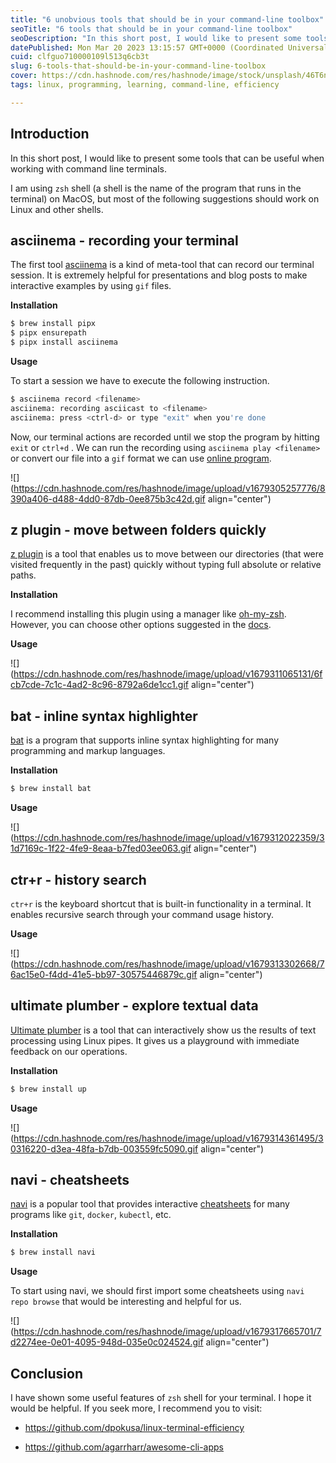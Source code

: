 ```yaml
---
title: "6 unobvious tools that should be in your command-line toolbox"
seoTitle: "6 tools that should be in your command-line toolbox"
seoDescription: "In this short post, I would like to present some tools that can be useful when working with command line terminals."
datePublished: Mon Mar 20 2023 13:15:57 GMT+0000 (Coordinated Universal Time)
cuid: clfguo710000109l513q6cb3t
slug: 6-tools-that-should-be-in-your-command-line-toolbox
cover: https://cdn.hashnode.com/res/hashnode/image/stock/unsplash/46T6nVjRc2w/upload/ea5b75b46e9d8e3839f384283b34eda1.jpeg
tags: linux, programming, learning, command-line, efficiency

---
```


## Introduction

In this short post, I would like to present some tools that can be useful when working with command line terminals.

I am using `zsh` shell (a shell is the name of the program that runs in the terminal) on MacOS, but most of the following suggestions should work on Linux and other shells.

## asciinema - recording your terminal

The first tool [asciinema](https://github.com/asciinema/asciinema) is a kind of meta-tool that can record our terminal session. It is extremely helpful for presentations and blog posts to make interactive examples by using `gif` files.

**Installation**

```bash
$ brew install pipx
$ pipx ensurepath
$ pipx install asciinema
```

**Usage**

To start a session we have to execute the following instruction.

```bash
$ asciinema record <filename>
asciinema: recording asciicast to <filename>
asciinema: press <ctrl-d> or type "exit" when you're done
```

Now, our terminal actions are recorded until we stop the program by hitting `exit` or `ctrl+d` . We can run the recording using `asciinema play <filename>` or convert our file into a `gif` format we can use [online program](https://dstein64.github.io/gifcast/).

![](https://cdn.hashnode.com/res/hashnode/image/upload/v1679305257776/8390a406-d488-4dd0-87db-0ee875b3c42d.gif align="center")

## z plugin - move between folders quickly

[z plugin](https://github.com/agkozak/zsh-z) is a tool that enables us to move between our directories (that were visited frequently in the past) quickly without typing full absolute or relative paths.

**Installation**

I recommend installing this plugin using a manager like [oh-my-zsh](https://ohmyz.sh/#install). However, you can choose other options suggested in the [docs](https://github.com/agkozak/zsh-z#installation).

**Usage**

![](https://cdn.hashnode.com/res/hashnode/image/upload/v1679311065131/6fcb7cde-7c1c-4ad2-8c96-8792a6de1cc1.gif align="center")

## bat - inline syntax highlighter

[bat](https://github.com/sharkdp/bat) is a program that supports inline syntax highlighting for many programming and markup languages.

**Installation**

```bash
$ brew install bat
```

**Usage**

![](https://cdn.hashnode.com/res/hashnode/image/upload/v1679312022359/31d7169c-1f22-4fe9-8eaa-b7fed03ee063.gif align="center")

## ctr+r - history search

`ctr+r` is the keyboard shortcut that is built-in functionality in a terminal. It enables recursive search through your command usage history.

**Usage**

![](https://cdn.hashnode.com/res/hashnode/image/upload/v1679313302668/76ac15e0-f4dd-41e5-bb97-30575446879c.gif align="center")

## ultimate plumber - explore textual data

[Ultimate plumber](https://github.com/akavel/up) is a tool that can interactively show us the results of text processing using Linux pipes. It gives us a playground with immediate feedback on our operations.

**Installation**

```bash
$ brew install up
```

**Usage**

![](https://cdn.hashnode.com/res/hashnode/image/upload/v1679314361495/30316220-d3ea-48fa-b7db-003559fc5090.gif align="center")

## navi - cheatsheets

[navi](https://github.com/denisidoro/navi) is a popular tool that provides interactive [cheatsheets](https://github.com/denisidoro/cheats) for many programs like `git`, `docker`, `kubectl`, etc.

**Installation**

```bash
$ brew install navi
```

**Usage**

To start using navi, we should first import some cheatsheets using `navi repo browse` that would be interesting and helpful for us.

![](https://cdn.hashnode.com/res/hashnode/image/upload/v1679317665701/7d2274ee-0e01-4095-948d-035e0c024524.gif align="center")

## Conclusion

I have shown some useful features of `zsh` shell for your terminal. I hope it would be helpful. If you seek more, I recommend you to visit:

* https://github.com/dpokusa/linux-terminal-efficiency
    
* https://github.com/agarrharr/awesome-cli-apps